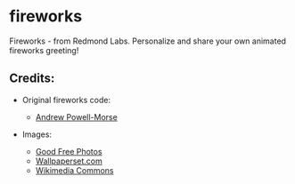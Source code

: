# fireworks
Fireworks - from Redmond Labs. Personalize and share your own animated fireworks greeting!

## Credits:
  * Original fireworks code: 
    * [Andrew Powell-Morse](https://airbrake.io/blog/javascript/fourth-of-july-javascript-fireworks)
  
  * Images:
    * [Good Free Photos](https://www.goodfreephotos.com/)
    * [Wallpaperset.com](https://wallpaperset.com/)
    * [Wikimedia Commons](https://commons.wikimedia.org/)

